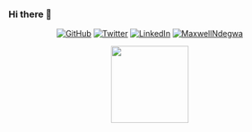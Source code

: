### Hi there 👋

<p align="center">
  <a href="https://github.com/MaxwellNdegwa"><img src="https://img.shields.io/github/followers/MaxwellNdegwa.svg?label=GitHub&style=social" alt="GitHub"></a>
  <a href="https://twitter.com/MuchenduOnIt"><img src="https://img.shields.io/twitter/follow/MuchenduOnIt?label=Twitter&style=social" alt="Twitter"></a>
  <a href="https://www.linkedin.com/in/muchendu-maina-a0762a1a1"><img src="https://img.shields.io/badge/LinkedIn--_.svg?style=social&logo=linkedin" alt="LinkedIn"></a>
  <a href="/"><img src="https://komarev.com/ghpvc/?username=MaxwellNdegwa&label=Profile%20Views&color=orange&style=flat" alt="MaxwellNdegwa" /></a>
</p>

  <p align="center">  <imgheight="137.3px"src="https://githubreadmestats.vercel.app/apiusername=MaxwellNdegwa&hide_title=true&hide_border=true&show_icons=true&include_all_commits=true&count_private=true&line_height=21&text_color=FFF&icon_color=ff00a4&theme=highcontrast"> 
  <a href="https://github.com/MaxwellNdegwa/github-readme-stats"><img height="137.3px"  src="https://github-readme-stats.vercel.app/api/top-langs/?username=MaxwellNdegwa&hide_title=true&hide_border=true&layout=compact&langs_count=7&text_color=fff&icon_color=ff00a4&theme=highcontrast" /></a>
 </p>

<!--
**MaxwellNdegwa
/MaxwellNdegwa
** is a ✨ _special_ ✨ repository because its `README.md` (this file) appears on your GitHub profile.

Here are some ideas to get you started:

- 🔭 I’m currently working on ...
- 🌱 I’m currently learning ...
- 👯 I’m looking to collaborate on ...
- 🤔 I’m looking for help with ...
- 💬 Ask me about ...
- 📫 How to reach me: ...
- 😄 Pronouns: ...
- ⚡ Fun fact: ...
-->
